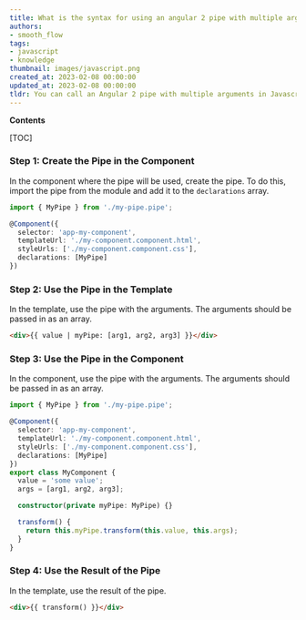 ```yaml
---
title: What is the syntax for using an angular 2 pipe with multiple arguments?
authors:
- smooth_flow
tags:
- javascript
- knowledge
thumbnail: images/javascript.png
created_at: 2023-02-08 00:00:00
updated_at: 2023-02-08 00:00:00
tldr: You can call an Angular 2 pipe with multiple arguments in Javascript by using the transform method on the pipe instance.
---
```


**Contents**

[TOC]

### Step 1: Create the Pipe in the Component

In the component where the pipe will be used, create the pipe. To do this, import the pipe from the module and add it to the `declarations` array.

```typescript
import { MyPipe } from './my-pipe.pipe';

@Component({
  selector: 'app-my-component',
  templateUrl: './my-component.component.html',
  styleUrls: ['./my-component.component.css'],
  declarations: [MyPipe]
})
```

### Step 2: Use the Pipe in the Template

In the template, use the pipe with the arguments. The arguments should be passed in as an array.

```html
<div>{{ value | myPipe: [arg1, arg2, arg3] }}</div>
```

### Step 3: Use the Pipe in the Component

In the component, use the pipe with the arguments. The arguments should be passed in as an array.

```typescript
import { MyPipe } from './my-pipe.pipe';

@Component({
  selector: 'app-my-component',
  templateUrl: './my-component.component.html',
  styleUrls: ['./my-component.component.css'],
  declarations: [MyPipe]
})
export class MyComponent {
  value = 'some value';
  args = [arg1, arg2, arg3];

  constructor(private myPipe: MyPipe) {}

  transform() {
    return this.myPipe.transform(this.value, this.args);
  }
}
```

### Step 4: Use the Result of the Pipe

In the template, use the result of the pipe.

```html
<div>{{ transform() }}</div>
```
